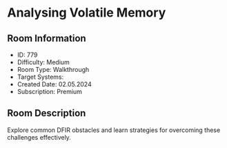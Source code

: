 ﻿# Analysing Volatile Memory

## Room Information
- ID: 779
- Difficulty: Medium
- Room Type: Walkthrough
- Target Systems: 
- Created Date: 02.05.2024
- Subscription: Premium

## Room Description
Explore common DFIR obstacles and learn strategies for overcoming these challenges effectively.
